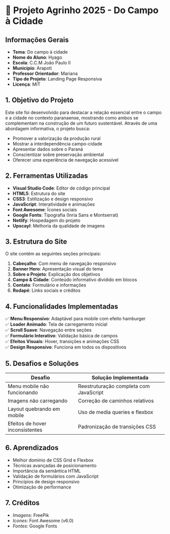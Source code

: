 # 📝 Projeto Agrinho 2025 - Do Campo à Cidade

## Informações Gerais
- **Tema**: Do campo à cidade
- **Nome do Aluno**: Hyago
- **Escola**: C.C.M João Paulo II
- **Município**: Arapoti
- **Professor Orientador**: Mariana
- **Tipo de Projeto**: Landing Page Responsiva
- **Licença**: MIT

## 1. Objetivo do Projeto
Este site foi desenvolvido para destacar a relação essencial entre o campo e a cidade no contexto paranaense, mostrando como ambos se complementam na construção de um futuro sustentável. Através de uma abordagem informativa, o projeto busca:

- Promover a valorização da produção rural
- Mostrar a interdependência campo-cidade
- Apresentar dados sobre o Paraná
- Conscientizar sobre preservação ambiental
- Oferecer uma experiência de navegação acessível

## 2. Ferramentas Utilizadas
- **Visual Studio Code**: Editor de código principal
- **HTML5**: Estrutura do site
- **CSS3**: Estilização e design responsivo
- **JavaScript**: Interatividade e animações
- **Font Awesome**: Ícones sociais
- **Google Fonts**: Tipografia (Inria Sans e Montserrat)
- **Netlify**: Hospedagem do projeto
- **Upscayl**: Melhoria da qualidade de imagens


## 3. Estrutura do Site
O site contém as seguintes seções principais:

1. **Cabeçalho**: Com menu de navegação responsivo
2. **Banner Hero**: Apresentação visual do tema
3. **Sobre o Projeto**: Explicação dos objetivos
4. **Campo & Cidade**: Conteúdo informativo dividido em blocos
5. **Contato**: Formulário e informações
6. **Rodapé**: Links sociais e créditos

## 4. Funcionalidades Implementadas
✅ **Menu Responsivo**: Adaptável para mobile com efeito hamburger  
✅ **Loader Animado**: Tela de carregamento inicial  
✅ **Scroll Suave**: Navegação entre seções  
✅ **Formulário Interativo**: Validação básica de campos  
✅ **Efeitos Visuais**: Hover, transições e animações CSS  
✅ **Design Responsivo**: Funciona em todos os dispositivos  

## 5. Desafios e Soluções
| Desafio | Solução Implementada |
|---------|----------------------|
| Menu mobile não funcionando | Reestruturação completa com JavaScript |
| Imagens não carregando | Correção de caminhos relativos |
| Layout quebrando em mobile | Uso de media queries e flexbox |
| Efeitos de hover inconsistentes | Padronização de transições CSS |

## 6. Aprendizados
- Melhor domínio de CSS Grid e Flexbox
- Técnicas avançadas de posicionamento
- Importância da semântica HTML
- Validação de formulários com JavaScript
- Princípios de design responsivo
- Otimização de performance

## 7. Créditos

- *Imagens*: FreePik
- *Icones*: Font Awesome (v6.0)
- *Fontes*: Google Fonts
